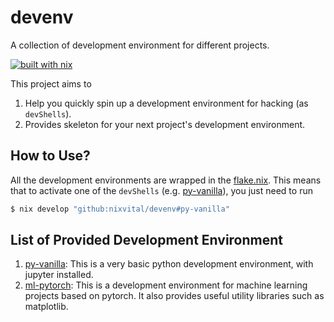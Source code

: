 # devenv
A collection of development environment for different projects.

[![built with nix](https://builtwithnix.org/badge.svg)](https://builtwithnix.org)

This project aims to 

1. Help you quickly spin up a development environment for hacking (as `devShells`).
2. Provides skeleton for your next project's development environment.

## How to Use?

All the development environments are wrapped in the
[flake.nix](flake.nix). This means that to activate one of the
`devShells` (e.g. [py-vanilla](envs/py-vanilla/default.nix)), you just
need to run

```bash
$ nix develop "github:nixvital/devenv#py-vanilla"
```

## List of Provided Development Environment

1. [py-vanilla](envs/py-vanilla/default.nix): This is a very basic
   python development environment, with jupyter installed.
2. [ml-pytorch](envs/ml-pytorch/default.nix): This is a development
   environment for machine learning projects based on pytorch. It also
   provides useful utility libraries such as matplotlib.
